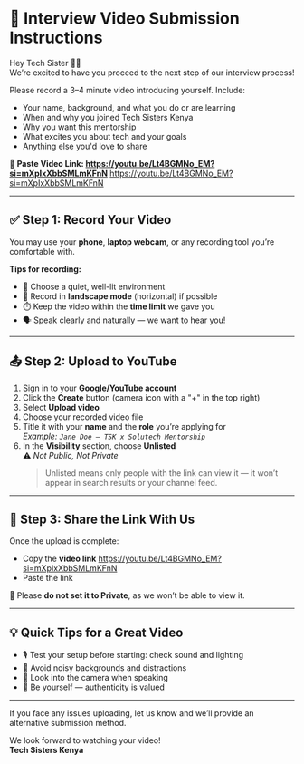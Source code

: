 # 🎥 Interview Video Submission Instructions

Hey Tech Sister 👋🏾  
We’re excited to have you proceed to the next step of our interview process!

Please record a 3–4 minute video introducing yourself. Include:
- Your name, background, and what you do or are learning
- When and why you joined Tech Sisters Kenya
- Why you want this mentorship
- What excites you about tech and your goals
- Anything else you'd love to share

📎 **Paste Video Link: https://youtu.be/Lt4BGMNo_EM?si=mXpIxXbbSMLmKFnN** 
https://youtu.be/Lt4BGMNo_EM?si=mXpIxXbbSMLmKFnN

---

## ✅ Step 1: Record Your Video

You may use your **phone**, **laptop webcam**, or any recording tool you’re comfortable with.

**Tips for recording:**
- 📍 Choose a quiet, well-lit environment
- 📱 Record in **landscape mode** (horizontal) if possible
- ⏱️ Keep the video within the **time limit** we gave you
- 🗣️ Speak clearly and naturally — we want to hear you!

---

## 📤 Step 2: Upload to YouTube

1. Sign in to your **Google/YouTube account**
2. Click the **Create** button (camera icon with a "+" in the top right)
3. Select **Upload video**
4. Choose your recorded video file
5. Title it with your **name** and the **role** you’re applying for  
   _Example: `Jane Doe – TSK x Solutech Mentorship`_
6. In the **Visibility** section, choose **Unlisted**  
   ⚠️ _Not Public, Not Private_  
   > Unlisted means only people with the link can view it — it won’t appear in search results or your channel feed.

---

## 🔗 Step 3: Share the Link With Us

Once the upload is complete:
- Copy the **video link** https://youtu.be/Lt4BGMNo_EM?si=mXpIxXbbSMLmKFnN
- Paste the link 

🚫 Please **do not set it to Private**, as we won’t be able to view it.

---

## 💡 Quick Tips for a Great Video

- 🎙️ Test your setup before starting: check sound and lighting
- 🚫 Avoid noisy backgrounds and distractions
- 👀 Look into the camera when speaking
- 💖 Be yourself — authenticity is valued

---

If you face any issues uploading, let us know and we’ll provide an alternative submission method.

We look forward to watching your video!  
**Tech Sisters Kenya**
